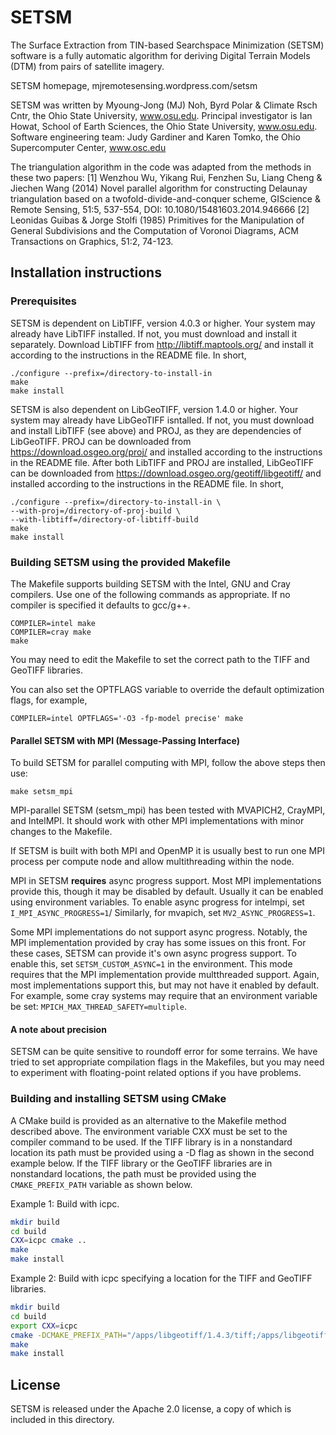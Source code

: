 # SETSM

The Surface Extraction from TIN-based Searchspace Minimization (SETSM) software
is a fully automatic algorithm for deriving Digital Terrain Models (DTM) from
pairs of satellite imagery.

SETSM homepage, mjremotesensing.wordpress.com/setsm

SETSM was written by Myoung-Jong (MJ) Noh, Byrd Polar & Climate Rsch Cntr, 
the Ohio State University, www.osu.edu.
Principal investigator is Ian Howat, School of Earth Sciences,
the Ohio State University, www.osu.edu.
Software engineering team:  Judy Gardiner and Karen Tomko, 
the Ohio Supercomputer Center, www.osc.edu

The triangulation algorithm in the code was adapted from the methods in these 
two papers:
[1] Wenzhou Wu, Yikang Rui, Fenzhen Su, Liang Cheng & Jiechen Wang (2014) 
Novel parallel algorithm for constructing Delaunay triangulation based on a
twofold-divide-and-conquer scheme, GIScience & Remote Sensing, 51:5, 537-554, DOI:
10.1080/15481603.2014.946666
[2] Leonidas Guibas & Jorge Stolfi (1985) Primitives for the Manipulation of 
General Subdivisions and the Computation of Voronoi Diagrams, ACM Transactions on 
Graphics, 51:2, 74-123.

## Installation instructions

### Prerequisites
SETSM is dependent on LibTIFF, version 4.0.3 or higher.  Your system may 
already have LibTIFF installed.  If not, you must download and install it 
separately.  Download LibTIFF from http://libtiff.maptools.org/ and install
it according to the instructions in the README file.  In short,
```
./configure --prefix=/directory-to-install-in
make
make install
```
SETSM is also dependent on LibGeoTIFF, version 1.4.0 or higher.  Your system
may already have LibGeoTIFF isntalled. If not, you must download and install
LibTIFF (see above) and PROJ, as they are dependencies of LibGeoTIFF.  PROJ
can be downloaded from https://download.osgeo.org/proj/ and installed according
to the instructions in the README file.  After both LibTIFF and PROJ are installed,
LibGeoTIFF can be downloaded from https://download.osgeo.org/geotiff/libgeotiff/
and installed according to the instructions in the README file. In short,
```
./configure --prefix=/directory-to-install-in \
--with-proj=/directory-of-proj-build \
--with-libtiff=/directory-of-libtiff-build
make
make install
```

### Building SETSM using the provided Makefile

The Makefile supports building SETSM with the Intel, GNU and Cray 
compilers.  Use one of the following commands as appropriate.  If no compiler 
is specified it defaults to gcc/g++.
```
COMPILER=intel make
COMPILER=cray make
make
```

You may need to edit the Makefile to set the 
correct path to the TIFF and GeoTIFF libraries.

You can also set the OPTFLAGS variable to override the default optimization flags,
for example,
```
COMPILER=intel OPTFLAGS='-O3 -fp-model precise' make
```


#### Parallel SETSM with MPI (Message-Passing Interface)
To build SETSM for parallel computing with MPI, follow the above steps then use:
```
make setsm_mpi
```

MPI-parallel SETSM (setsm_mpi) has been tested with MVAPICH2, CrayMPI, and 
IntelMPI.  It should work with other MPI implementations with minor changes 
to the Makefile.

If SETSM is built with both MPI and OpenMP it is usually best to run one 
MPI process per compute node and allow multithreading within the node.

MPI in SETSM **requires** async progress support. Most MPI implementations
provide this, though it may be disabled by default. Usually it can be enabled
using environment variables. To enable async progress for intelmpi, set
`I_MPI_ASYNC_PROGRESS=1`/ Similarly, for mvapich, set `MV2_ASYNC_PROGRESS=1`.

Some MPI implementations do not support async progress. Notably, the MPI
implementation provided by cray has some issues on this front. For these
cases, SETSM can provide it's own async progress support. To enable this,
set `SETSM_CUSTOM_ASYNC=1` in the environment. This mode requires that
the MPI implementation provide multthreaded support. Again, most
implementations support this, but may not have it enabled by default. For
example, some cray systems may require that an environment variable be
set: `MPICH_MAX_THREAD_SAFETY=multiple`. 

#### A note about precision

SETSM can be quite sensitive to roundoff error for some terrains.  We have 
tried to set appropriate compilation flags in the Makefiles, but you may need 
to experiment with floating-point related options if you have problems.

### Building and installing SETSM using CMake

A CMake build is provided as an alternative to the Makefile method described 
above.  The environment variable CXX must be set to the compiler command to be 
used.  If the TIFF library is in a nonstandard location its path must be 
provided using a -D flag as shown in the second example below.
If the TIFF library or the GeoTIFF libraries are in nonstandard locations,
the path must be provided using the `CMAKE_PREFIX_PATH` variable as shown
below.

Example 1:  Build with icpc.

```sh
mkdir build
cd build
CXX=icpc cmake ..
make
make install
```

Example 2:  Build with icpc specifying a location for the TIFF and GeoTIFF
libraries.

```sh
mkdir build
cd build
export CXX=icpc
cmake -DCMAKE_PREFIX_PATH="/apps/libgeotiff/1.4.3/tiff;/apps/libgeotiff/1.4.3" ..
make
make install
```

## License

SETSM is released under the Apache 2.0 license, a copy of which is included in
this directory.

